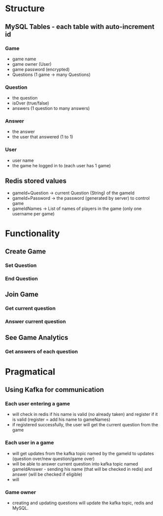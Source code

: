 # Structure
## MySQL Tables - each table with auto-increment id
### Game
* game name
* game owner (User)
* game password (encrypted)
* Questions (1 game -> many Questions)
### Question
* the question
* isOver (true/false)
* answers (1 question to many answers)
### Answer
* the answer
* the user that answered (1 to 1)
### User
* user name
* the game he logged in to (each user has 1 game)

## Redis stored values

* gameId+Question -> current Question (String) of the gameId
* gameId+Password -> the password (generated by server) to control game
* gameIdNames -> List of names of players in the game (only one username per game)

# Functionality
## Create Game

### Set Question
### End Question

## Join Game
### Get current question
### Answer current question

## See Game Analytics
### Get answers of each question


# Pragmatical

## Using Kafka for communication
### Each user entering a game
* will check in redis if his name is valid (no already taken) and register if it is valid (register = add his name to gameNames)
* if registered successfully, the user will get the current question from the game
### Each user in a game
* will get updates from the kafka topic named by the gameId to updates (question over/new question/game over)
* will be able to answer current question into kafka topic named gameIdAnswer - sending his name (that will be checked in redis) and answer (will be checked if eligible)
* will 
### Game owner
* creating and updating questions will update the kafka topic, redis and MySQL.